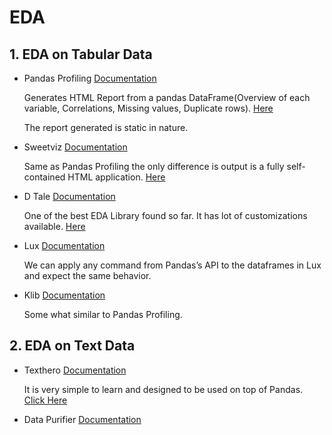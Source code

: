 # EDA

## 1. EDA on Tabular Data

* Pandas Profiling  [Documentation](https://pandas-profiling.ydata.ai/docs/master/index.html "Pandas Profiling")


   Generates HTML Report from a pandas DataFrame(Overview of each variable, Correlations, Missing values, Duplicate rows). [Here](https://pandas-profiling.ydata.ai/examples/master/census/census_report.html)
   
   
   The report generated is static in nature.
   
    
* Sweetviz  [Documentation](https://pypi.org/project/sweetviz/ "Sweetviz")

    Same as Pandas Profiling the only difference is output is a fully self-contained HTML application. [Here](http://cooltiming.com/SWEETVIZ_REPORT.html)
* D Tale  [Documentation](https://pypi.org/project/dtale/ "DTale")

    One of the best EDA Library found so far. It has lot of customizations available. [Here](http://alphatechadmin.pythonanywhere.com/dtale/main/1)
* Lux   [Documentation](https://lux-api.readthedocs.io/en/latest/ "Lux")

    We can apply any command from Pandas’s API to the dataframes in Lux and expect the same behavior. 
* Klib  [Documentation](https://klib.readthedocs.io/en/latest/ "Klib")

    Some what similar to Pandas Profiling. 
## 2. EDA on Text Data

* Texthero    [Documentation](https://texthero.org/ "Text Hero")

   It is very simple to learn and designed to be used on top of Pandas. [Click Here](https://pypi.org/project/texthero/)
* Data Purifier   [Documentation](https://pypi.org/project/data-purifier/ "Data Purifier")
